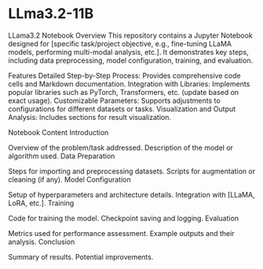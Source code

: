 # LLma3.2-11B

LLama3.2 Notebook
Overview
This repository contains a Jupyter Notebook designed for [specific task/project objective, e.g., fine-tuning LLaMA models, performing multi-modal analysis, etc.]. It demonstrates key steps, including data preprocessing, model configuration, training, and evaluation.

Features
Detailed Step-by-Step Process: Provides comprehensive code cells and Markdown documentation.
Integration with Libraries: Implements popular libraries such as PyTorch, Transformers, etc. (update based on exact usage).
Customizable Parameters: Supports adjustments to configurations for different datasets or tasks.
Visualization and Output Analysis: Includes sections for result visualization.


Notebook Content
Introduction

Overview of the problem/task addressed.
Description of the model or algorithm used.
Data Preparation

Steps for importing and preprocessing datasets.
Scripts for augmentation or cleaning (if any).
Model Configuration

Setup of hyperparameters and architecture details.
Integration with [LLaMA, LoRA, etc.].
Training

Code for training the model.
Checkpoint saving and logging.
Evaluation

Metrics used for performance assessment.
Example outputs and their analysis.
Conclusion

Summary of results.
Potential improvements.
